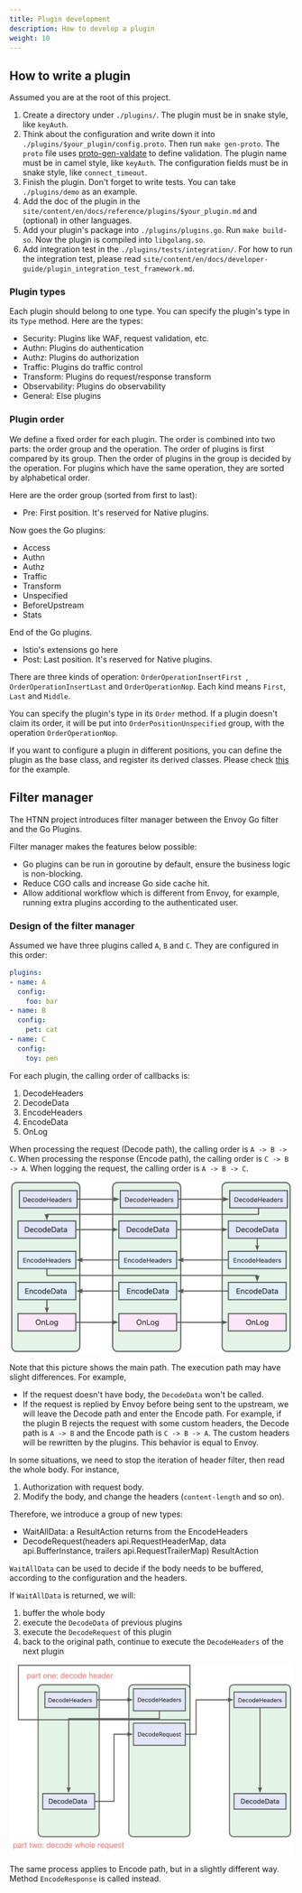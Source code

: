 ```yaml
---
title: Plugin development
description: How to develop a plugin
weight: 10
---
```


## How to write a plugin

Assumed you are at the root of this project.

1. Create a directory under `./plugins/`. The plugin must be in snake style, like `keyAuth`.
2. Think about the configuration and write down it into `./plugins/$your_plugin/config.proto`. Then run `make gen-proto`. The `proto` file uses [proto-gen-valdate](https://github.com/bufbuild/protoc-gen-validate?tab=readme-ov-file#constraint-rules) to define validation. The plugin name must be in camel style, like `keyAuth`. The configuration fields must be in snake style, like `connect_timeout`.
3. Finish the plugin. Don't forget to write tests. You can take `./plugins/demo` as an example.
4. Add the doc of the plugin in the `site/content/en/docs/reference/plugins/$your_plugin.md` and (optional) in other languages.
5. Add your plugin's package into `./plugins/plugins.go`. Run `make build-so`. Now the plugin is compiled into `libgolang.so`.
6. Add integration test in the `./plugins/tests/integration/`. For how to run the integration test, please read `site/content/en/docs/developer-guide/plugin_integration_test_framework.md`.

### Plugin types

Each plugin should belong to one type. You can specify the plugin's type in its `Type` method. Here are the types:

* Security: Plugins like WAF, request validation, etc.
* Authn: Plugins do authentication
* Authz: Plugins do authorization
* Traffic: Plugins do traffic control
* Transform: Plugins do request/response transform
* Observability: Plugins do observability
* General: Else plugins

### Plugin order

We define a fixed order for each plugin.
The order is combined into two parts: the order group and the operation. The order of plugins is first compared by its group.
Then the order of plugins in the group is decided by the operation.
For plugins which have the same operation, they are sorted by alphabetical order.

Here are the order group (sorted from first to last):

* Pre: First position. It's reserved for Native plugins.

Now goes the Go plugins:

* Access
* Authn
* Authz
* Traffic
* Transform
* Unspecified
* BeforeUpstream
* Stats

End of the Go plugins.

* Istio's extensions go here
* Post: Last position. It's reserved for Native plugins.

There are three kinds of operation: `OrderOperationInsertFirst `, `OrderOperationInsertLast` and `OrderOperationNop`. Each kind means `First`, `Last` and `Middle`.

You can specify the plugin's type in its `Order` method.
If a plugin doesn't claim its order, it will be put into `OrderPositionUnspecified` group, with the operation `OrderOperationNop`.

If you want to configure a plugin in different positions, you can define the plugin as the base class,
and register its derived classes. Please check [this](https://github.com/mosn/htnn/blob/main/pkg/plugins/plugins_test.go) for the example.

## Filter manager

The HTNN project introduces filter manager between the Envoy Go filter and the Go Plugins.

Filter manager makes the features below possible:

* Go plugins can be run in goroutine by default, ensure the business logic is non-blocking.
* Reduce CGO calls and increase Go side cache hit.
* Allow additional workflow which is different from Envoy, for example, running extra plugins according to the authenticated user.

### Design of the filter manager

Assumed we have three plugins called `A`, `B` and `C`. They are configured in this order:

```yaml
plugins:
- name: A
  config:
    foo: bar
- name: B
  config:
    pet: cat
- name: C
  config:
    toy: pen
```

For each plugin, the calling order of callbacks is:

1. DecodeHeaders
2. DecodeData
3. EncodeHeaders
4. EncodeData
5. OnLog

When processing the request (Decode path), the calling order is `A -> B -> C`.
When processing the response (Encode path), the calling order is `C -> B -> A`.
When logging the request, the calling order is `A -> B -> C`.

![filter manager](/images/filtermanager_main_path.jpg)

Note that this picture shows the main path. The execution path may have slight differences. For example,

* If the request doesn't have body, the `DecodeData` won't be called.
* If the request is replied by Envoy before being sent to the upstream, we will leave the Decode path and enter the Encode path.
For example, if the plugin B rejects the request with some custom headers, the Decode path is `A -> B` and the Encode path is `C -> B -> A`.
The custom headers will be rewritten by the plugins. This behavior is equal to Envoy.

In some situations, we need to stop the iteration of header filter, then read the whole body. For instance,

1. Authorization with request body.
2. Modify the body, and change the headers (`content-length` and so on).

Therefore, we introduce a group of new types:

* WaitAllData: a ResultAction returns from the EncodeHeaders
* DecodeRequest(headers api.RequestHeaderMap, data api.BufferInstance, trailers api.RequestTrailerMap) ResultAction

`WaitAllData` can be used to decide if the body needs to be buffered, according to the configuration and the headers.

If `WaitAllData` is returned, we will:

1. buffer the whole body
2. execute the `DecodeData` of previous plugins
3. execute the `DecodeRequest` of this plugin
4. back to the original path, continue to execute the `DecodeHeaders` of the next plugin

![filter manager, with DecodeWholeRequestFilter, buffer the whole request](/images/filtermanager_sub_path.jpg)

The same process applies to Encode path, but in a slightly different way. Method `EncodeResponse` is called instead.
